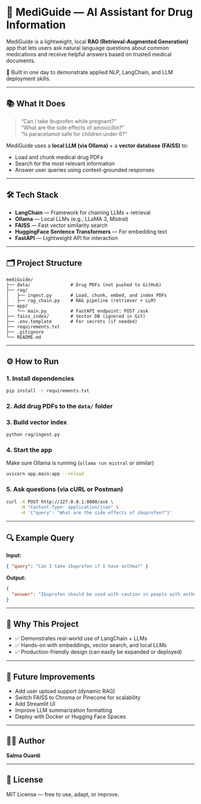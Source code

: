 # 💊 MediGuide — AI Assistant for Drug Information

MediGuide is a lightweight, local **RAG (Retrieval-Augmented Generation)** app that lets users ask natural language questions about common medications and receive helpful answers based on trusted medical documents.

🚀 Built in one day to demonstrate applied NLP, LangChain, and LLM deployment skills.

---

## 📚 What It Does

> “Can I take ibuprofen while pregnant?”  
> “What are the side effects of amoxicillin?”  
> “Is paracetamol safe for children under 6?”

MediGuide uses a **local LLM (via Ollama)** + a **vector database (FAISS)** to:
- Load and chunk medical drug PDFs
- Search for the most relevant information
- Answer user queries using context-grounded responses

---

## 🛠️ Tech Stack

- **LangChain** — Framework for chaining LLMs + retrieval
- **Ollama** — Local LLMs (e.g., LLaMA 3, Mistral)
- **FAISS** — Fast vector similarity search
- **HuggingFace Sentence Transformers** — For embedding text
- **FastAPI** — Lightweight API for interaction

---

## 🗂️ Project Structure

```
mediGuide/
├── data/               # Drug PDFs (not pushed to GitHub)
├── rag/
│   ├── ingest.py       # Load, chunk, embed, and index PDFs
│   ├── rag_chain.py    # RAG pipeline (retriever + LLM)
├── app/
│   └── main.py         # FastAPI endpoint: POST /ask
├── faiss_index/        # Vector DB (ignored in Git)
├── .env.template       # For secrets (if needed)
├── requirements.txt
├── .gitignore
└── README.md
```

---

## ⚙️ How to Run

### 1. Install dependencies
```bash
pip install -r requirements.txt
```

### 2. Add drug PDFs to the `data/` folder

### 3. Build vector index
```bash
python rag/ingest.py
```

### 4. Start the app
Make sure Ollama is running (`ollama run mistral` or similar)

```bash
uvicorn app.main:app --reload
```

### 5. Ask questions (via cURL or Postman)
```bash
curl -X POST http://127.0.0.1:8000/ask \
     -H "Content-Type: application/json" \
     -d '{"query": "What are the side effects of ibuprofen?"}'
```

---

## 🔍 Example Query

**Input:**
```json
{ "query": "Can I take ibuprofen if I have asthma?" }
```

**Output:**
```json
{
  "answer": "Ibuprofen should be used with caution in people with asthma..."
}
```

---

## 🎯 Why This Project

- ✅ Demonstrates real-world use of LangChain + LLMs
- ✅ Hands-on with embeddings, vector search, and local LLMs
- ✅ Production-friendly design (can easily be expanded or deployed)

---

## 🧠 Future Improvements

- Add user upload support (dynamic RAG)
- Switch FAISS to Chroma or Pinecone for scalability
- Add Streamlit UI
- Improve LLM summarization formatting
- Deploy with Docker or Hugging Face Spaces

---

## 👩‍💻 Author

**Salma Ouardi**  

---

## 📄 License

MIT License — free to use, adapt, or improve.
